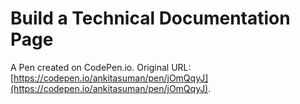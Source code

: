 # Build a Technical Documentation Page

A Pen created on CodePen.io. Original URL: [https://codepen.io/ankitasuman/pen/jOmQqyJ](https://codepen.io/ankitasuman/pen/jOmQqyJ).


